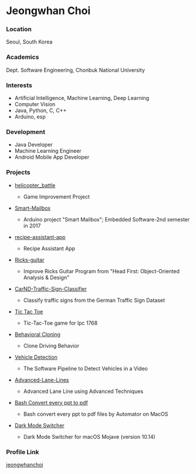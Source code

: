 # Jeongwhan Choi

### Location

Seoul, South Korea

### Academics

Dept. Software Engineering, Chonbuk National University

### Interests

- Artificial Intelligence, Machine Learning, Deep Learning
- Computer Vision
- Java, Python, C, C++
- Arduino, esp

### Development

- Java Developer
- Machine Learning Engineer
- Android Mobile App Developer

### Projects

- [helicopter_battle](https://github.com/jeongwhanchoi/helicopter_battle)
  - Game Improvement Project
- [Smart-Mailbox](https://github.com/jeongwhanchoi/Smart-Mailbox)
  - Arduino project "Smart Mailbox"; Embedded Software-2nd semester in 2017

- [recipe-assistant-app](https://github.com/jeongwhanchoi/recipe-assistant-app)
  - Recipe Assistant App
- [Ricks-guitar](https://github.com/jeongwhanchoi/ricks-guitar)
  - Improve Ricks Guitar Program from "Head First: Object-Oriented Analysis & Design" 

- [CarND-Traffic-Sign-Classifier](https://github.com/jeongwhanchoi/CarND-Traffic-Sign-Classifier)
  - Classify traffic signs from the German Traffic Sign Dataset

- [Tic Tac Toe](https://github.com/jeongwhanchoi/tic-tac-toe-lpc1768)
  - Tic-Tac-Toe game for lpc 1768

- [Behavioral Cloning](https://github.com/jeongwhanchoi/CarND-Behavioral-Cloning)
  - Clone Driving Behavior

- [Vehicle Detection](https://github.com/jeongwhanchoi/CarND-Vehicle-Detection)
  - The Software Pipeline to Detect Vehicles in a Video

- [Advanced-Lane-Lines](https://github.com/jeongwhanchoi/CarND-Advanced-Lane-Lines)
  - Advanced Lane Line using Advanced Techniques

- [Bash Convert every ppt to pdf](https://github.com/jeongwhanchoi/convert-ppt-to-pdf) 
  - Bash convert every ppt to pdf files by Automator on MacOS
- [Dark Mode Switcher](https://github.com/jeongwhanchoi/dark-mode-switcher)
  - Dark Mode Switcher for macOS Mojave (version 10.14)

### Profile Link

[jeongwhanchoi](https://github.com/jeongwhanchoi)